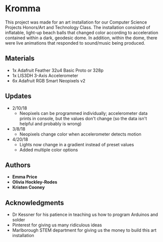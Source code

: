 # Kromma

This project was made for an art installation for our Computer Science Projects Honors/Art and Technology Class. The installation consisted of inflatable, light-up beach balls that changed color according to acceleration contained within a dark, geodesic dome. In addition, within the dome, there were live animations that responded to sound/music being produced.

## Materials
* 1x Adafruit Feather 32u4 Basic Proto or 328p
* 1x LIS3DH 3-Axis Accelerometer
* 6x Adafruit RGB Smart Neopixels v2

## Updates
* 2/10/18
  * Neopixels can be programmed individually; accelerometer data prints in console, but the values don't change (so the data isn't helpful and probably is wrong)
* 3/8/18
  * Neopixels change color when accelerometer detects motion
* 4/20/18
  * Lights now change in a gradient instead of preset values
  * Added multiple color options

## Authors

* **Emma Price**
* **Olivia Hockley-Rodes**
* **Kristen Cooney**

## Acknowledgments

* Dr Kessner for his patience in teaching us how to program Arduinos and solder
* Pinterest for giving us many ridiculous ideas
* Marlborough STEM department for giving us the money to build this art installation
